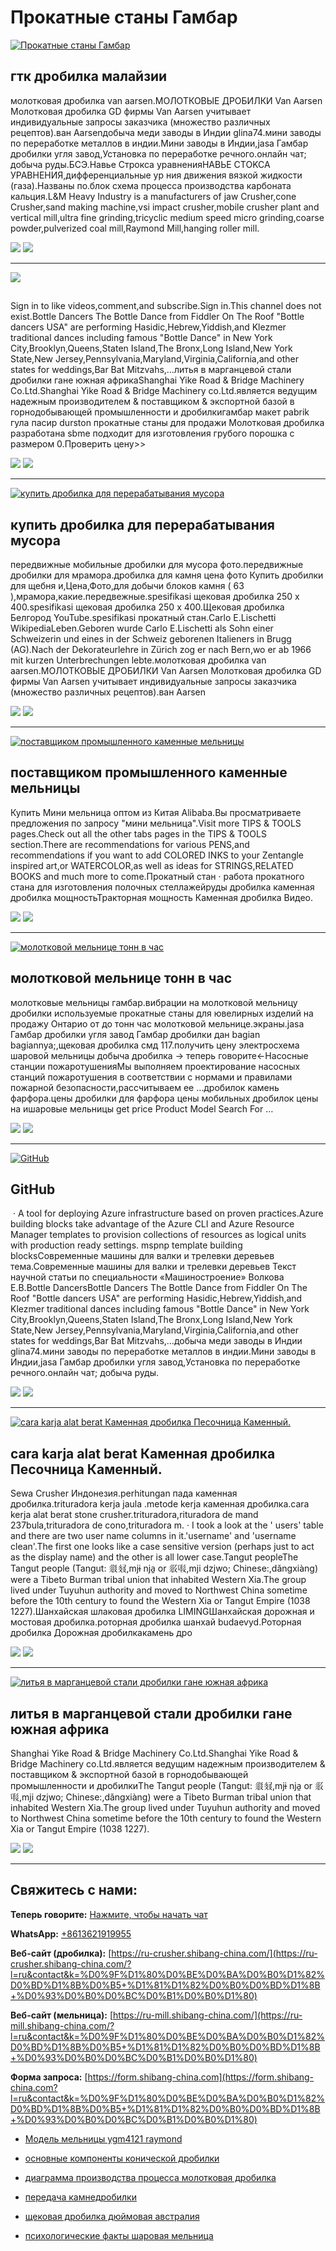 # Прокатные станы Гамбар

<a href="https://swt.shibang-china.com/?l=ru&img&k=%D0%9F%D1%80%D0%BE%D0%BA%D0%B0%D1%82%D0%BD%D1%8B%D0%B5+%D1%81%D1%82%D0%B0%D0%BD%D1%8B+%D0%93%D0%B0%D0%BC%D0%B1%D0%B0%D1%80" target="_blank">![Прокатные станы Гамбар](http://static.shibang-china.com/all-800x300/1123.jpg)</a>

## гтк дробилка малайзии
молотковая дробилка van aarsen.МОЛОТКОВЫЕ ДРОБИЛКИ Van Aarsen Молотковая дробилка GD фирмы Van Aarsen учитывает индивидуальные запросы заказчика (множество различных рецептов).ван Aarsenдобыча меди заводы в Индии glina74.мини заводы по переработке металлов в индии.Мини заводы в Индии,jasa Гамбар дробилки угля завод,Установка по переработке речного.онлайн чат; добыча руды.БСЭ.Навье Строкса уравненияНАВЬЕ CTOKCA УРАВНЕНИЯ,дифференциальные ур ния движения вязкой жидкости (газа).Названы по.блок схема процесса производства карбоната кальция.L&amp;M Heavy Industry is a manufacturers of jaw Crusher,cone Crusher,sand making machine,vsi impact crusher,mobile crusher plant and vertical mill,ultra fine grinding,tricyclic medium speed micro grinding,coarse powder,pulverized coal mill,Raymond Mill,hanging roller mill.


<a href="https://whatsapp.shibangsoft.com/WhatsApp.php" target="_blank" title="WhatsApp">![](http://static.shibang-china.com/icon/whatsapp.png)</a> <a href="https://swt.shibang-china.com/?l=ru&icon&k=%D0%9F%D1%80%D0%BE%D0%BA%D0%B0%D1%82%D0%BD%D1%8B%D0%B5+%D1%81%D1%82%D0%B0%D0%BD%D1%8B+%D0%93%D0%B0%D0%BC%D0%B1%D0%B0%D1%80" target="_blank">![](http://static.shibang-china.com/icon/chat-ru.png)</a>

---

<a href="https://swt.shibang-china.com/?l=ru&img&k=%D0%9F%D1%80%D0%BE%D0%BA%D0%B0%D1%82%D0%BD%D1%8B%D0%B5+%D1%81%D1%82%D0%B0%D0%BD%D1%8B+%D0%93%D0%B0%D0%BC%D0%B1%D0%B0%D1%80" target="_blank">![](http://static.shibang-china.com/all-800x300/145.jpg)</a>

## 
Sign in to like videos,comment,and subscribe.Sign in.This channel does not exist.Bottle Dancers The Bottle Dance from Fiddler On The Roof &quot;Bottle dancers USA&quot; are performing Hasidic,Hebrew,Yiddish,and Klezmer traditional dances including famous &quot;Bottle Dance&quot; in New York City,Brooklyn,Queens,Staten Island,The Bronx,Long Island,New York State,New Jersey,Pennsylvania,Maryland,Virginia,California,and other states for weddings,Bar Bat Mitzvahs,…литья в марганцевой стали дробилки гане южная африкаShanghai Yike Road &amp; Bridge Machinery Co.Ltd.Shanghai Yike Road &amp; Bridge Machinery co.Ltd.является ведущим надежным производителем &amp; поставщиком &amp; экспортной базой в горнодобывающей промышленности и дробилкигамбар макет pabrik гула пасир durston прокатные станы для продажи Молотковая дробилка разработана sbme подходит для изготовления грубого порошка с размером 0.Проверить цену&gt;&gt;


<a href="https://whatsapp.shibangsoft.com/WhatsApp.php" target="_blank" title="WhatsApp">![](http://static.shibang-china.com/icon/whatsapp.png)</a> <a href="https://swt.shibang-china.com/?l=ru&icon&k=%D0%9F%D1%80%D0%BE%D0%BA%D0%B0%D1%82%D0%BD%D1%8B%D0%B5+%D1%81%D1%82%D0%B0%D0%BD%D1%8B+%D0%93%D0%B0%D0%BC%D0%B1%D0%B0%D1%80" target="_blank">![](http://static.shibang-china.com/icon/chat-ru.png)</a>

---

<a href="https://swt.shibang-china.com/?l=ru&img&k=%D0%9F%D1%80%D0%BE%D0%BA%D0%B0%D1%82%D0%BD%D1%8B%D0%B5+%D1%81%D1%82%D0%B0%D0%BD%D1%8B+%D0%93%D0%B0%D0%BC%D0%B1%D0%B0%D1%80" target="_blank">![купить дробилка для перерабатывания мусора](http://static.shibang-china.com/all-800x300/586.jpg)</a>

## купить дробилка для перерабатывания мусора
передвижные мобильные дробилки для мусора фото.передвижные дробилки для мрамора.дробилка для камня цена фото Купить дробилки для щебня и,Цена,Фото,для добычи блоков камня ( 63 ),мрамора,какие.передвежные.spesifikasi щековая дробилка 250 х 400.spesifikasi щековая дробилка 250 х 400.Щековая дробилка Белгород YouTube.spesifikasi прокатный стан.Carlo E.Lischetti WikipediaLeben.Geboren wurde Carlo E.Lischetti als Sohn einer Schweizerin und eines in der Schweiz geborenen Italieners in Brugg (AG).Nach der Dekorateurlehre in Z&#252;rich zog er nach Bern,wo er ab 1966 mit kurzen Unterbrechungen lebte.молотковая дробилка van aarsen.МОЛОТКОВЫЕ ДРОБИЛКИ Van Aarsen Молотковая дробилка GD фирмы Van Aarsen учитывает индивидуальные запросы заказчика (множество различных рецептов).ван Aarsen


<a href="https://whatsapp.shibangsoft.com/WhatsApp.php" target="_blank" title="WhatsApp">![](http://static.shibang-china.com/icon/whatsapp.png)</a> <a href="https://swt.shibang-china.com/?l=ru&icon&k=%D0%9F%D1%80%D0%BE%D0%BA%D0%B0%D1%82%D0%BD%D1%8B%D0%B5+%D1%81%D1%82%D0%B0%D0%BD%D1%8B+%D0%93%D0%B0%D0%BC%D0%B1%D0%B0%D1%80" target="_blank">![](http://static.shibang-china.com/icon/chat-ru.png)</a>

---

<a href="https://swt.shibang-china.com/?l=ru&img&k=%D0%9F%D1%80%D0%BE%D0%BA%D0%B0%D1%82%D0%BD%D1%8B%D0%B5+%D1%81%D1%82%D0%B0%D0%BD%D1%8B+%D0%93%D0%B0%D0%BC%D0%B1%D0%B0%D1%80" target="_blank">![поставщиком промышленного каменные мельницы](http://static.shibang-china.com/all-800x300/1072.jpg)</a>

## поставщиком промышленного каменные мельницы
Купить Мини мельница оптом из Китая Alibaba.Вы просматриваете предложения по запросу &quot;мини мельница&quot;.Visit more TIPS &amp; TOOLS pages.Check out all the other tabs pages in the TIPS &amp; TOOLS section.There are recommendations for various PENS,and recommendations if you want to add COLORED INKS to your Zentangle inspired art,or WATERCOLOR,as well as ideas for STRINGS,RELATED BOOKS and much more to come.Прокатный стан&nbsp;&#0183;&#32;работа прокатного стана для изготовления полочных стеллажейруды дробилка каменная дробилка мощностьТракторная мощность Каменная дробилка Видео.


<a href="https://whatsapp.shibangsoft.com/WhatsApp.php" target="_blank" title="WhatsApp">![](http://static.shibang-china.com/icon/whatsapp.png)</a> <a href="https://swt.shibang-china.com/?l=ru&icon&k=%D0%9F%D1%80%D0%BE%D0%BA%D0%B0%D1%82%D0%BD%D1%8B%D0%B5+%D1%81%D1%82%D0%B0%D0%BD%D1%8B+%D0%93%D0%B0%D0%BC%D0%B1%D0%B0%D1%80" target="_blank">![](http://static.shibang-china.com/icon/chat-ru.png)</a>

---

<a href="https://swt.shibang-china.com/?l=ru&img&k=%D0%9F%D1%80%D0%BE%D0%BA%D0%B0%D1%82%D0%BD%D1%8B%D0%B5+%D1%81%D1%82%D0%B0%D0%BD%D1%8B+%D0%93%D0%B0%D0%BC%D0%B1%D0%B0%D1%80" target="_blank">![молотковой мельнице тонн в час](http://static.shibang-china.com/all-800x300/125.jpg)</a>

## молотковой мельнице тонн в час
молотковые мельницы гамбар.вибрации на молотковой мельницу дробилки используемые прокатные станы для ювелирных изделий на продажу Онтарио от до тонн час молотковой мельнице.экраны.jasa Гамбар дробилки угля завод Гамбар дробилки дан bagian bagiannya;,щековая дробилка смд 117.получить цену электросхема шаровой мельницы добыча дробилка → теперь говорите←Насосные станции пожаротушенияМы выполняем проектирование насосных станций пожаротушения в соответствии с нормами и правилами пожарной безопасности,рассчитываем ее …дробилок камень фарфора.цены дробилки для фарфора цены мобильных дробилок цены на ишаровые мельницы get price Product Model Search For …


<a href="https://whatsapp.shibangsoft.com/WhatsApp.php" target="_blank" title="WhatsApp">![](http://static.shibang-china.com/icon/whatsapp.png)</a> <a href="https://swt.shibang-china.com/?l=ru&icon&k=%D0%9F%D1%80%D0%BE%D0%BA%D0%B0%D1%82%D0%BD%D1%8B%D0%B5+%D1%81%D1%82%D0%B0%D0%BD%D1%8B+%D0%93%D0%B0%D0%BC%D0%B1%D0%B0%D1%80" target="_blank">![](http://static.shibang-china.com/icon/chat-ru.png)</a>

---

<a href="https://swt.shibang-china.com/?l=ru&img&k=%D0%9F%D1%80%D0%BE%D0%BA%D0%B0%D1%82%D0%BD%D1%8B%D0%B5+%D1%81%D1%82%D0%B0%D0%BD%D1%8B+%D0%93%D0%B0%D0%BC%D0%B1%D0%B0%D1%80" target="_blank">![GitHub](http://static.shibang-china.com/all-800x300/823.jpg)</a>

## GitHub
&nbsp;&#0183;&#32;A tool for deploying Azure infrastructure based on proven practices.Azure building blocks take advantage of the Azure CLI and Azure Resource Manager templates to provision collections of resources as logical units with production ready settings. mspnp template building blocksСовременные машины для валки и трелевки деревьев тема.Современные машины для валки и трелевки деревьев Текст научной статьи по специальности &#171;Машиностроение&#187; Волкова Е.В.Bottle DancersBottle Dancers The Bottle Dance from Fiddler On The Roof &quot;Bottle dancers USA&quot; are performing Hasidic,Hebrew,Yiddish,and Klezmer traditional dances including famous &quot;Bottle Dance&quot; in New York City,Brooklyn,Queens,Staten Island,The Bronx,Long Island,New York State,New Jersey,Pennsylvania,Maryland,Virginia,California,and other states for weddings,Bar Bat Mitzvahs,…добыча меди заводы в Индии glina74.мини заводы по переработке металлов в индии.Мини заводы в Индии,jasa Гамбар дробилки угля завод,Установка по переработке речного.онлайн чат; добыча руды.


<a href="https://whatsapp.shibangsoft.com/WhatsApp.php" target="_blank" title="WhatsApp">![](http://static.shibang-china.com/icon/whatsapp.png)</a> <a href="https://swt.shibang-china.com/?l=ru&icon&k=%D0%9F%D1%80%D0%BE%D0%BA%D0%B0%D1%82%D0%BD%D1%8B%D0%B5+%D1%81%D1%82%D0%B0%D0%BD%D1%8B+%D0%93%D0%B0%D0%BC%D0%B1%D0%B0%D1%80" target="_blank">![](http://static.shibang-china.com/icon/chat-ru.png)</a>

---

<a href="https://swt.shibang-china.com/?l=ru&img&k=%D0%9F%D1%80%D0%BE%D0%BA%D0%B0%D1%82%D0%BD%D1%8B%D0%B5+%D1%81%D1%82%D0%B0%D0%BD%D1%8B+%D0%93%D0%B0%D0%BC%D0%B1%D0%B0%D1%80" target="_blank">![cara karja alat berat Каменная дробилка Песочница Каменный.](http://static.shibang-china.com/all-800x300/1248.jpg)</a>

## cara karja alat berat Каменная дробилка Песочница Каменный.
Sewa Crusher Индонезия.perhitungan пада каменная дробилка.trituradora kerja jaula .metode kerja каменная дробилка.cara kerja alat berat stone crusher.trituradora,rituradora de mand 237bula,trituradora de cono,trituradora m.&nbsp;&#0183;&#32;I took a look at the ' users' table and there are two user name columns in it.'username' and 'username clean'.The first one looks like a case sensitive version (perhaps just to act as the display name) and the other is all lower case.Tangut peopleThe Tangut people (Tangut: 𗼎𗾧,mjɨ nja̱ or 𗼇𘓐,mji dzjwo; Chinese:,dǎngxi&#224;ng) were a Tibeto Burman tribal union that inhabited Western Xia.The group lived under Tuyuhun authority and moved to Northwest China sometime before the 10th century to found the Western Xia or Tangut Empire (1038 1227).Шанхайская шлаковая дробилка LIMINGШанхайская дорожная и мостовая дробилка.роторная дробилка шанхай budaevyd.Роторная дробилка Дорожная дробилкакамень дро


<a href="https://whatsapp.shibangsoft.com/WhatsApp.php" target="_blank" title="WhatsApp">![](http://static.shibang-china.com/icon/whatsapp.png)</a> <a href="https://swt.shibang-china.com/?l=ru&icon&k=%D0%9F%D1%80%D0%BE%D0%BA%D0%B0%D1%82%D0%BD%D1%8B%D0%B5+%D1%81%D1%82%D0%B0%D0%BD%D1%8B+%D0%93%D0%B0%D0%BC%D0%B1%D0%B0%D1%80" target="_blank">![](http://static.shibang-china.com/icon/chat-ru.png)</a>

---

<a href="https://swt.shibang-china.com/?l=ru&img&k=%D0%9F%D1%80%D0%BE%D0%BA%D0%B0%D1%82%D0%BD%D1%8B%D0%B5+%D1%81%D1%82%D0%B0%D0%BD%D1%8B+%D0%93%D0%B0%D0%BC%D0%B1%D0%B0%D1%80" target="_blank">![литья в марганцевой стали дробилки гане южная африка](http://static.shibang-china.com/all-800x300/1066.jpg)</a>

## литья в марганцевой стали дробилки гане южная африка
Shanghai Yike Road &amp; Bridge Machinery Co.Ltd.Shanghai Yike Road &amp; Bridge Machinery co.Ltd.является ведущим надежным производителем &amp; поставщиком &amp; экспортной базой в горнодобывающей промышленности и дробилкиThe Tangut people (Tangut: 𗼎𗾧,mjɨ nja̱ or 𗼇𘓐,mji dzjwo; Chinese:,dǎngxi&#224;ng) were a Tibeto Burman tribal union that inhabited Western Xia.The group lived under Tuyuhun authority and moved to Northwest China sometime before the 10th century to found the Western Xia or Tangut Empire (1038 1227).

<a href="https://whatsapp.shibangsoft.com/WhatsApp.php" target="_blank" title="WhatsApp">![](http://static.shibang-china.com/icon/whatsapp.png)</a> <a href="https://swt.shibang-china.com/?l=ru&icon&k=%D0%9F%D1%80%D0%BE%D0%BA%D0%B0%D1%82%D0%BD%D1%8B%D0%B5+%D1%81%D1%82%D0%B0%D0%BD%D1%8B+%D0%93%D0%B0%D0%BC%D0%B1%D0%B0%D1%80" target="_blank">![](http://static.shibang-china.com/icon/chat-ru.png)</a>

---
## Свяжитесь с нами:

**Теперь говорите:** [Нажмите, чтобы начать чат](https://swt.shibang-china.com?l=ru&contact&k=%D0%9F%D1%80%D0%BE%D0%BA%D0%B0%D1%82%D0%BD%D1%8B%D0%B5+%D1%81%D1%82%D0%B0%D0%BD%D1%8B+%D0%93%D0%B0%D0%BC%D0%B1%D0%B0%D1%80)

**WhatsApp:**  [+8613621919955](https://whatsapp.shibangsoft.com/WhatsApp.php)

**Веб-сайт (дробилка):** [https://ru-crusher.shibang-china.com/](https://ru-crusher.shibang-china.com/?l=ru&contact&k=%D0%9F%D1%80%D0%BE%D0%BA%D0%B0%D1%82%D0%BD%D1%8B%D0%B5+%D1%81%D1%82%D0%B0%D0%BD%D1%8B+%D0%93%D0%B0%D0%BC%D0%B1%D0%B0%D1%80)

**Веб-сайт (мельница):** [https://ru-mill.shibang-china.com/](https://ru-mill.shibang-china.com/?l=ru&contact&k=%D0%9F%D1%80%D0%BE%D0%BA%D0%B0%D1%82%D0%BD%D1%8B%D0%B5+%D1%81%D1%82%D0%B0%D0%BD%D1%8B+%D0%93%D0%B0%D0%BC%D0%B1%D0%B0%D1%80)

**Форма запроса:** [https://form.shibang-china.com](https://form.shibang-china.com?l=ru&contact&k=%D0%9F%D1%80%D0%BE%D0%BA%D0%B0%D1%82%D0%BD%D1%8B%D0%B5+%D1%81%D1%82%D0%B0%D0%BD%D1%8B+%D0%93%D0%B0%D0%BC%D0%B1%D0%B0%D1%80)

* [Модель мельницы ygm4121 raymond](../122/%D0%9C%D0%BE%D0%B4%D0%B5%D0%BB%D1%8C%20%D0%BC%D0%B5%D0%BB%D1%8C%D0%BD%D0%B8%D1%86%D1%8B%20ygm4121%20raymond.md)

* [основные компоненты конической дробилки](../121/%D0%BE%D1%81%D0%BD%D0%BE%D0%B2%D0%BD%D1%8B%D0%B5%20%D0%BA%D0%BE%D0%BC%D0%BF%D0%BE%D0%BD%D0%B5%D0%BD%D1%82%D1%8B%20%D0%BA%D0%BE%D0%BD%D0%B8%D1%87%D0%B5%D1%81%D0%BA%D0%BE%D0%B9%20%D0%B4%D1%80%D0%BE%D0%B1%D0%B8%D0%BB%D0%BA%D0%B8.md)

* [диаграмма производства процесса молотковая дробилка](../123/%D0%B4%D0%B8%D0%B0%D0%B3%D1%80%D0%B0%D0%BC%D0%BC%D0%B0%20%D0%BF%D1%80%D0%BE%D0%B8%D0%B7%D0%B2%D0%BE%D0%B4%D1%81%D1%82%D0%B2%D0%B0%20%D0%BF%D1%80%D0%BE%D1%86%D0%B5%D1%81%D1%81%D0%B0%20%D0%BC%D0%BE%D0%BB%D0%BE%D1%82%D0%BA%D0%BE%D0%B2%D0%B0%D1%8F%20%D0%B4%D1%80%D0%BE%D0%B1%D0%B8%D0%BB%D0%BA%D0%B0.md)

* [передача камнедробилки](../125/%D0%BF%D0%B5%D1%80%D0%B5%D0%B4%D0%B0%D1%87%D0%B0%20%D0%BA%D0%B0%D0%BC%D0%BD%D0%B5%D0%B4%D1%80%D0%BE%D0%B1%D0%B8%D0%BB%D0%BA%D0%B8.md)

* [щековая дробилка дюймовая австралия](../121/%D1%89%D0%B5%D0%BA%D0%BE%D0%B2%D0%B0%D1%8F%20%D0%B4%D1%80%D0%BE%D0%B1%D0%B8%D0%BB%D0%BA%D0%B0%20%D0%B4%D1%8E%D0%B9%D0%BC%D0%BE%D0%B2%D0%B0%D1%8F%20%D0%B0%D0%B2%D1%81%D1%82%D1%80%D0%B0%D0%BB%D0%B8%D1%8F.md)

* [психологические факты шаровая мельница](../123/%D0%BF%D1%81%D0%B8%D1%85%D0%BE%D0%BB%D0%BE%D0%B3%D0%B8%D1%87%D0%B5%D1%81%D0%BA%D0%B8%D0%B5%20%D1%84%D0%B0%D0%BA%D1%82%D1%8B%20%D1%88%D0%B0%D1%80%D0%BE%D0%B2%D0%B0%D1%8F%20%D0%BC%D0%B5%D0%BB%D1%8C%D0%BD%D0%B8%D1%86%D0%B0.md)